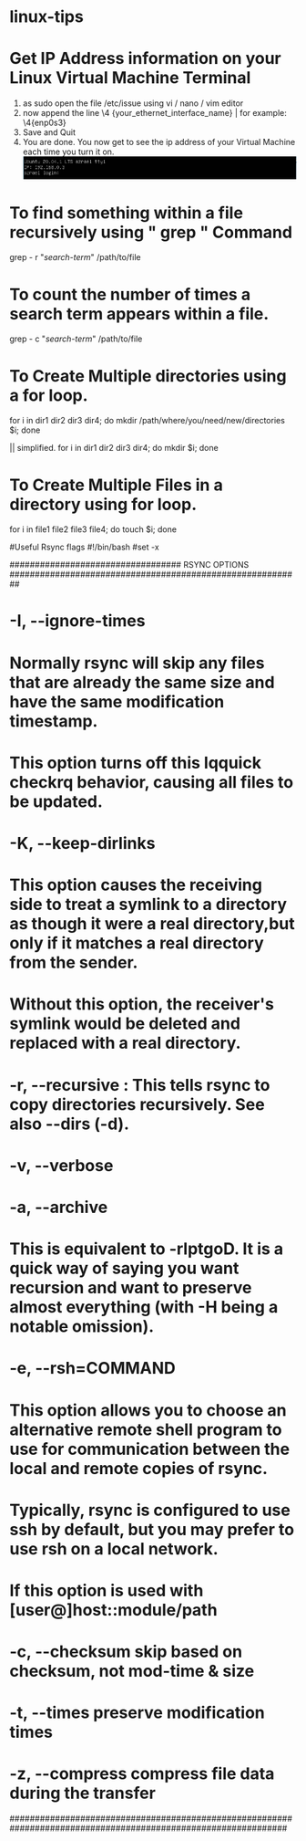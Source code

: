 # linux-tips

# Get IP Address information on your Linux Virtual Machine Terminal
1. as sudo open the file /etc/issue using vi / nano / vim editor
2. now append the line \4 {your_ethernet_interface_name} | for example: \4{enp0s3} 
3. Save and Quit
4. You are done. 
You now get to see the ip address of your Virtual Machine each time you turn it on.
![Login Screen on VM](https://github.com/maheshgprasad/linux-tips/blob/master/Azrael_1.PNG)

# To find something within a file recursively using " grep  " Command
grep - r "*search-term*"  /path/to/file
  
# To count the number of times a search term appears within a file.
grep - c "*search-term*"  /path/to/file

# To Create Multiple directories using a for loop.
for i in dir1 dir2 dir3 dir4; do mkdir /path/where/you/need/new/directories $i; done

|| simplified. for i in dir1 dir2 dir3 dir4; do mkdir $i; done

# To Create Multiple Files in a directory using  for loop.
for i in file1 file2 file3 file4; do touch $i; done

#Useful Rsync flags
#!/bin/bash
#set -x

################################## RSYNC OPTIONS ##########################################################
# -I, --ignore-times
#  Normally rsync will skip any files that are already the same size and have the same modification timestamp.
#  This option turns off this lqquick checkrq behavior, causing all files to be updated.
# -K, --keep-dirlinks
# This option causes the receiving side to treat a symlink to a directory as though it were a real directory,but only if it matches a real directory from the sender.
# Without this option, the receiver's symlink would be deleted and replaced with a real directory.

# -r, --recursive : This tells rsync to copy directories recursively. See also --dirs (-d).
# -v, --verbose
# -a, --archive
#  This is equivalent to -rlptgoD. It is a quick way of saying you want recursion and want to preserve almost everything (with -H being a notable omission).
# -e, --rsh=COMMAND
#  This option allows you to choose an alternative remote shell program to use for communication between the local and remote copies of rsync.
#  Typically, rsync is configured to use ssh by default, but you may prefer to use rsh on a local network.
#  If this option is used with [user@]host::module/path
# -c, --checksum              skip based on checksum, not mod-time & size
# -t, --times                 preserve modification times
# -z, --compress              compress file data during the transfer

###############################################################################################################
